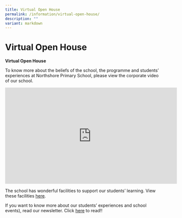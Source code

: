 ```yaml
---
title: Virtual Open House
permalink: /information/virtual-open-house/
description: ""
variant: markdown
---
```

<h1><strong>Virtual Open House</strong></h1>

<strong>Virtual Open House</strong>

To know more about the beliefs of the school, the programme and students’ experiences at Northshore Primary School, please view the corporate video of our school.

<iframe width="560" height="315" src="https://www.youtube.com/embed/ofjZJbPJvfE?wmode=transparent&amp;playlist=ofjZJbPJvfE&amp;loop=1" title="YouTube video player" frameborder="0" allow="accelerometer; autoplay; clipboard-write; encrypted-media; gyroscope; picture-in-picture" allowfullscreen=""></iframe>

The school has wonderful facilities to support our students’ learning. View these facilities&nbsp;<a href="/files/Northshore%20Primary%20Facilities-C.pdf">here</a>.
  
If you want to know more about our students’ experiences and school events), read our newsletter. Click&nbsp;<a href="https://staging.d308ypurd6xn80.amplifyapp.com/about-us/publicity/newsletters">here</a>&nbsp;to read!!